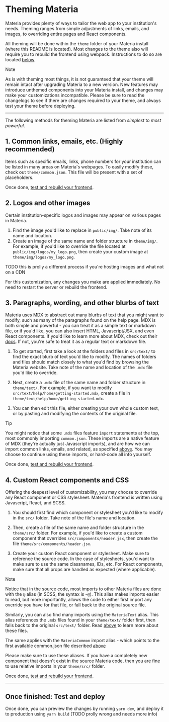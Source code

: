 # Theming Materia

Materia provides plenty of ways to tailor the web app to your institution's needs. Theming ranges from simple
adjustments of links, emails, and images, to overriding entire pages and React components.

All theming will be done within the `theme` folder of your Materia install (where this README is located). Most changes
to the theme also will require you to rebuild the frontend using webpack. Instructions to do so are located
[below](#once-finished-test-and-deploy)

> [!NOTE]
> As is with theming most things, it is not guaranteed that your theme will remain intact after upgrading Materia to a
> new version. New features may introduce unthemed components into your Materia install, and changes may make your
> customizations incompatible. Please be sure to read the changelogs to see if there are changes required to your theme,
> and always test your theme before deploying.

---

The following methods for theming Materia are listed from _simplest_ to _most powerful_.

## 1. Common links, emails, etc. (Highly recommended)

Items such as specific emails, links, phone numbers for your institution can be listed in many areas on Materia's
webpages. To easily modify these, check out `theme/common.json`. This file will be present with a set of placeholders.

Once done, [test and rebuild your frontend](#once-finished-test-and-deploy).

## 2. Logos and other images

Certain institution-specific logos and images may appear on various pages in Materia.

1. Find the image you'd like to replace in `public/img/`. Take note of its name and location.
2. Create an image of the same name and folder structure in `theme/img/`. For example, if you'd like to override
the file located at `public/img/logos/my_logo.png`, then create your custom image at `theme/img/logos/my_logo.png`.

TODO this is prolly a different process if you're hosting images and what not on a CDN

For this customization, any changes you make are applied immediately. No need to restart the server or rebuild the
frontend.

## 3. Paragraphs, wording, and other blurbs of text

Materia uses [MDX](https://mdxjs.com/) to abstract out many blurbs of text that you might want to modify, such as many
of the paragraphs found on the help page. MDX is both simple and powerful - you can treat it as a simple text or
markdown file, or if you'd like, you can also insert HTML, Javascript/JSX, and even React components. If you'd like to
learn more about MDX, check out their [docs](https://mdxjs.com/docs/what-is-mdx/). If not, you're safe to treat it as a
regular text or markdown file.

1. To get started, first take a look at the folders and files in `src/text/` to find the exact blurb of text you'd like to
modify. The names of folders and files should match closely to what you'd find by browsing the Materia website. Take
note of the name and location of the `.mdx` file you'd like to override.

2. Next, create a `.mdx` file of the same name and folder structure in `theme/text/`. For example, if you want
to modify `src/text/help/home/getting-started.mdx`, create a file in `theme/text/help/home/getting-started.mdx`.
3. You can then edit this file, either creating your own whole custom text, or by pasting and modifying the contents of 
the original file.

> [!TIP]
> You might notice that some `.mdx` files feature `import` statements at the top, most commonly importing `common.json`.
> These imports are a native feature of MDX (they're actually just Javascript imports), and are how we can import common
> links, emails, and related, as specified [above](#1-common-links-emails-etc-highly-recommended). You may choose
> to continue using these imports, or hard-code all info yourself.

Once done, [test and rebuild your frontend](#once-finished-test-and-deploy).

## 4. Custom React components and CSS

Offering the deepest level of customizability, you may choose to override any React component or CSS stylesheet.
Materia's frontend is written using Javascript, React, and SCSS.

1. You should first find which component or stylesheet you'd like to modify in the `src/` folder. Take note of the 
file's name and location.

2. Then, create a file of the same name and folder structure in the `theme/src/` folder. For example, if you'd like to
create a custom component that overrides `src/components/header.jsx`, then create the file
`theme/src/components/header.jsx`.
3. Create your custom React component or stylesheet. Make sure to reference the source code. In the case of stylesheets,
you'd want to make sure to use the same classnames, IDs, etc. For React components, make sure that all props are handled
as expected (where applicable).

> [!NOTE]
> Notice that in the source code, most imports to other Materia files are done with the `@` alias (in SCSS, the syntax
> is `~@`). This alias makes imports easier to read, but more importantly, allows the code to either first import any
> override you have for that file, or fall back to the original source file.
> 
> Similarly, you can also find many imports using the `MateriaText` alias. This alias references the `.mdx` files found
> in your `theme/text/` folder first, then falls back to the original `src/text/` folder.
> Read [above](#3-paragraphs-wording-and-other-blurbs-of-text) to learn more about these files.
> 
> The same applies with the `MateriaCommon` import alias - which points to the first available common.json file
> described [above](#1-common-links-emails-etc-highly-recommended)
> 
> Please make sure to use these aliases. If you have a completely new component that doesn't exist in the source Materia
> code, then you are fine to use relative imports in your `theme/src/` folder.

Once done, [test and rebuild your frontend](#once-finished-test-and-deploy).

---

## Once finished: Test and deploy

Once done, you can preview the changes by running `yarn dev`, and deploy it to production using `yarn build` (TODO prolly wrong and needs more info)



